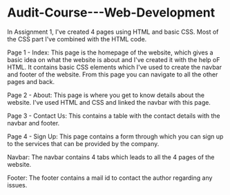# Audit-Course---Web-Development
In Assignment 1, I've created 4 pages using HTML and basic CSS. Most of the CSS part I've combined with the HTML code. 

Page 1 - Index:
  This page is the homepage of the website, which gives a basic idea on what the website is about and I've created it with the help oF HTML. 
  It contains basic CSS elements which I've used to create the navbar and footer of the website. From this page you can navigate to all the other pages and back.
  
Page 2 - About: 
  This page is where you get to know details about the website. I've used HTML and CSS and linked the navbar with this page.
  
Page 3 - Contact Us:
  This contains a table with the contact details with the navbar and footer.
  
Page 4 - Sign Up:
  This page contains a form through which you can sign up to the services that can be provided by the company. 
  
Navbar: 
The navbar contains 4 tabs which leads to all the 4 pages of the website. 

Footer:
The footer contains a mail id to contact the author regarding any issues. 
